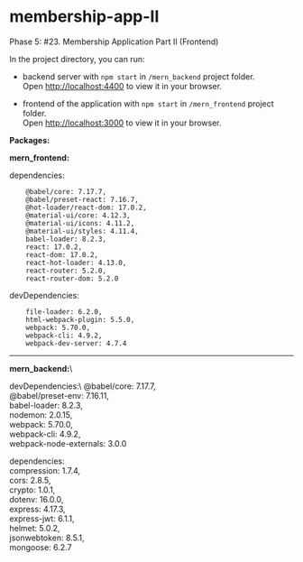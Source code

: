 # membership-app-II

Phase 5: #23. Membership Application Part II (Frontend)

In the project directory, you can run:

* backend server with `npm start` in `/mern_backend` project folder.\
Open [http://localhost:4400](http://localhost:4400) to view it in your browser.

* frontend of the application with `npm start` in `/mern_frontend` project folder.\
Open [http://localhost:3000](http://localhost:3000) to view it in your browser.


**Packages:**

**mern_frontend:**

dependencies:
       
        @babel/core: 7.17.7,
        @babel/preset-react: 7.16.7,
        @hot-loader/react-dom: 17.0.2,
        @material-ui/core: 4.12.3,
        @material-ui/icons: 4.11.2,
        @material-ui/styles: 4.11.4,
        babel-loader: 8.2.3,
        react: 17.0.2,
        react-dom: 17.0.2,
        react-hot-loader: 4.13.0,
        react-router: 5.2.0,
        react-router-dom: 5.2.0
  
devDependencies:
       
        file-loader: 6.2.0,
        html-webpack-plugin: 5.5.0,
        webpack: 5.70.0,
        webpack-cli: 4.9.2,
        webpack-dev-server: 4.7.4
  
----------------------------------

  **mern_backend:**\
 
 devDependencies:\ 
    @babel/core: 7.17.7,\
    @babel/preset-env: 7.16.11,\
    babel-loader: 8.2.3,\
    nodemon: 2.0.15,\
    webpack: 5.70.0,\
    webpack-cli: 4.9.2,\
    webpack-node-externals: 3.0.0
  
  dependencies:\
    compression: 1.7.4,\
    cors: 2.8.5,\
    crypto: 1.0.1,\
    dotenv: 16.0.0,\
    express: 4.17.3,\
    express-jwt: 6.1.1,\
    helmet: 5.0.2,\
    jsonwebtoken: 8.5.1,\
    mongoose: 6.2.7
